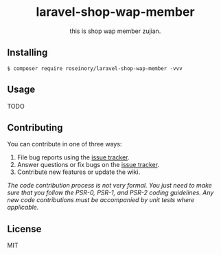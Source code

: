 <h1 align="center"> laravel-shop-wap-member </h1>

<p align="center"> this is shop wap member zujian.</p>


## Installing

```shell
$ composer require roseinory/laravel-shop-wap-member -vvv
```

## Usage

TODO

## Contributing

You can contribute in one of three ways:

1. File bug reports using the [issue tracker](https://github.com/roseinory/laravel-shop-wap-member/issues).
2. Answer questions or fix bugs on the [issue tracker](https://github.com/roseinory/laravel-shop-wap-member/issues).
3. Contribute new features or update the wiki.

_The code contribution process is not very formal. You just need to make sure that you follow the PSR-0, PSR-1, and PSR-2 coding guidelines. Any new code contributions must be accompanied by unit tests where applicable._

## License

MIT